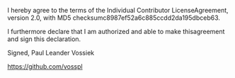 I hereby agree to the terms of the Individual Contributor LicenseAgreement, version 2.0, with MD5 checksumc8987ef52a6c885ccdd2da195dbceb63.​

I furthermore declare that I am authorized and able to make thisagreement and sign this declaration.

​Signed, Paul Leander Vossiek

https://github.com/vosspl